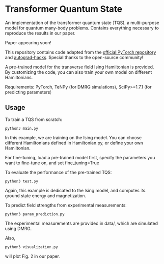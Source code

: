 # Transformer Quantum State
An implementation of the transformer quantum state (TQS), a multi-purpose model for quantum many-body problems. Contains everything necessary to reproduce the results in our paper.

Paper appearing soon! 

This repository contains code adapted from the [official PyTorch repository](https://github.com/pytorch/pytorch) and [autograd-hacks](https://github.com/cybertronai/autograd-hacks). Special thanks to the open-source community! 

A pre-trained model for the transverse field Ising Hamiltonian is provided. By customizing the code, you can also train your own model on different Hamiltonians. 

Requirements: PyTorch, TeNPy (for DMRG simulations), SciPy>=1.7.1 (for predicting parameters)

## Usage
To train a TQS from scratch:
```
python3 main.py
```
In this example, we are training on the Ising model. You can choose different Hamiltonians defined in Hamiltonian.py, or define your own Hamiltonian.

For fine-tuning, load a pre-trained model first, specify the parameters you want to fine-tune on, and set fine_tuning=True

To evaluate the performance of the pre-trained TQS:
```
python3 test.py
```
Again, this example is dedicated to the Ising model, and computes its ground state energy and magnetization. 

To predict field strengths from experimental measurements:
```
python3 param_prediction.py
```
The experimental measurements are provided in data/, which are simulated using DMRG. 

Also, 
```
python3 visualization.py
```
will plot Fig. 2 in our paper. 
